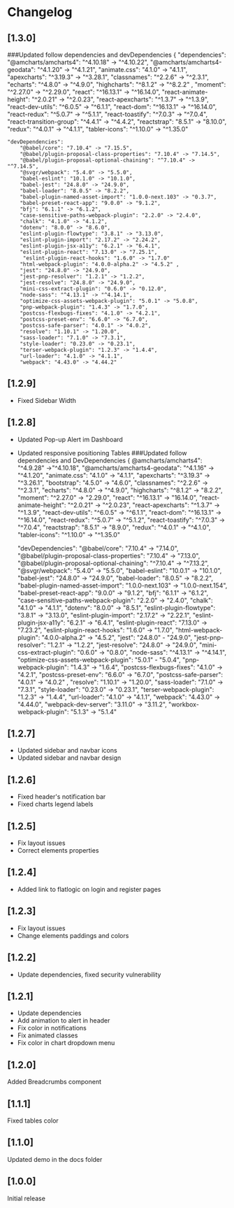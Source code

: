 # Changelog

## [1.3.0]

###Updated follow dependencies and devDependencies {
    "dependencies":
        "@amcharts/amcharts4": "^4.10.18" -> "^4.10.22",
        "@amcharts/amcharts4-geodata": "^4.1.20" -> "^4.1.21",
        "animate.css": "4.1.0" -> "4.1.1",
        "apexcharts": "^3.19.3" -> "^3.28.1",
        "classnames": "^2.2.6" -> "^2.3.1",
        "echarts": "^4.8.0" -> "^4.9.0",
        "highcharts": "^8.1.2" -> "^8.2.2" ,
        "moment": "^2.27.0" -> "^2.29.0",
        "react": "^16.13.1" -> "^16.14.0",
        "react-animate-height": "^2.0.21" -> "^2.0.23",
        "react-apexcharts": "^1.3.7" -> "^1.3.9",
        "react-dev-utils": "^6.0.5" -> "^6.1.1",
        "react-dom": "^16.13.1" -> "^16.14.0",
        "react-redux": "^5.0.7" -> "^5.1.1",
         "react-toastify": "^7.0.3" -> "^7.0.4",
        "react-transition-group": "^4.4.1" -> "^4.4.2",
        "reactstrap": "8.5.1" -> "8.10.0",
        "redux": "^4.0.1" -> "^4.1.1",
        "tabler-icons": "^1.10.0" -> "^1.35.0"

    "devDependencies":
        "@babel/core": "7.10.4" -> "7.15.5",
        "@babel/plugin-proposal-class-properties": "7.10.4" -> "7.14.5",
        "@babel/plugin-proposal-optional-chaining": "^7.10.4" -> "^7.14.5",
        "@svgr/webpack": "5.4.0" -> "5.5.0",
        "babel-eslint": "10.1.0" -> "10.1.0",
        "babel-jest": "24.8.0" -> "24.9.0",
        "babel-loader": "8.0.5" -> "8.2.2",
        "babel-plugin-named-asset-import": "1.0.0-next.103" -> "0.3.7",
        "babel-preset-react-app": "9.0.0" -> "9.1.2",
        "bfj": "6.1.1" -> "6.1.2",
        "case-sensitive-paths-webpack-plugin": "2.2.0" -> "2.4.0",
        "chalk": "4.1.0" -> "4.1.2",
        "dotenv": "8.0.0" -> "8.6.0",
        "eslint-plugin-flowtype": "3.8.1" -> "3.13.0",
        "eslint-plugin-import": "2.17.2" -> "2.24.2",
        "eslint-plugin-jsx-a11y": "6.2.1" -> "6.4.1",
        "eslint-plugin-react": "7.13.0" -> "7.25.1",
         "eslint-plugin-react-hooks": "1.6.0" -> "1.7.0"
        "html-webpack-plugin": "4.0.0-alpha.2" -> "4.5.2" ,
        "jest": "24.8.0" -> "24.9.0",
        "jest-pnp-resolver": "1.2.1" -> "1.2.2",
        "jest-resolve": "24.8.0" -> "24.9.0",
        "mini-css-extract-plugin": "0.6.0" -> "0.12.0",
        "node-sass": "^4.13.1" -> "^4.14.1",
        "optimize-css-assets-webpack-plugin": "5.0.1" -> "5.0.8",
        "pnp-webpack-plugin": "1.4.3" -> "1.7.0",
        "postcss-flexbugs-fixes": "4.1.0" -> "4.2.1",
        "postcss-preset-env": "6.6.0" -> "6.7.0",
        "postcss-safe-parser": "4.0.1" -> "4.0.2",
        "resolve": "1.10.1" -> "1.20.0",
        "sass-loader": "7.1.0" -> "7.3.1",
        "style-loader": "0.23.0" -> "0.23.1",
        "terser-webpack-plugin": "1.2.3" -> "1.4.4",
        "url-loader": "4.1.0" -> "4.1.1",
        "webpack": "4.43.0" -> "4.44.2"


## [1.2.9] 

- Fixed Sidebar Width

## [1.2.8]

- Updated Pop-up Alert im Dashboard 
- Updated responsive positioning Tables 
###Updated follow dependencies and DevDependencies {
        @amcharts/amcharts4": "^4.9.28" ->"^4.10.18",
        "@amcharts/amcharts4-geodata": "^4.1.16" -> "^4.1.20",
        "animate.css": "4.1.0" -> "4.1.1",
        "apexcharts": "^3.19.3" -> "^3.26.1",
        "bootstrap": "4.5.0" -> "4.6.0",
        "classnames": "^2.2.6" -> "^2.3.1", 
        "echarts": "^4.8.0" -> "^4.9.0",
        "highcharts": "^8.1.2" -> "8.2.2", 
        "moment": "^2.27.0" -> "2.29.0", 
        "react": "^16.13.1" -> "16.14.0", 
        "react-animate-height": "^2.0.21" ->  "^2.0.23", 
        "react-apexcharts": "^1.3.7" -> "^1.3.9", 
        "react-dev-utils": "^6.0.5" -> "^6.1.1", 
        "react-dom": "^16.13.1" -> "^16.14.0", 
        "react-redux": "^5.0.7" -> "^5.1.2", 
        "react-toastify": "^7.0.3" -> "^7.0.4", 
        "reactstrap": "8.5.1" -> "8.9.0", 
        "redux": "^4.0.1" -> "^4.1.0", 
        "tabler-icons": "^1.10.0" ->  "^1.35.0"

    "devDependencies":
        "@babel/core": "7.10.4" -> "7.14.0", 
        "@babel/plugin-proposal-class-properties": "7.10.4" -> "7.13.0", 
        "@babel/plugin-proposal-optional-chaining": "^7.10.4" -> "^7.13.2", 
        "@svgr/webpack": "5.4.0" -> "5.5.0", 
        "babel-eslint": "10.0.1" -> "10.1.0", 
        "babel-jest": "24.8.0" -> "24.9.0", 
        "babel-loader": "8.0.5" -> "8.2.2", 
        "babel-plugin-named-asset-import": "1.0.0-next.103" -> "1.0.0-next.154", 
        "babel-preset-react-app": "9.0.0" -> "9.1.2", 
        "bfj": "6.1.1" -> "6.1.2",
        "case-sensitive-paths-webpack-plugin": "2.2.0" ->  "2.4.0", 
        "chalk": "4.1.0" -> "4.1.1", 
        "dotenv": "8.0.0" -> "8.5.1", 
        "eslint-plugin-flowtype": "3.8.1" -> "3.13.0", 
        "eslint-plugin-import": "2.17.2" -> "2.22.1",
        "eslint-plugin-jsx-a11y": "6.2.1" -> "6.4.1",
        "eslint-plugin-react": "7.13.0" -> "7.23.2", 
        "eslint-plugin-react-hooks": "1.6.0" -> "1.7.0", 
        "html-webpack-plugin": "4.0.0-alpha.2" -> "4.5.2", 
        "jest": "24.8.0" - "24.9.0",
        "jest-pnp-resolver": "1.2.1" -> "1.2.2", 
        "jest-resolve": "24.8.0" -> "24.9.0", 
        "mini-css-extract-plugin": "0.6.0" -> "0.8.0", 
        "node-sass": "^4.13.1" ->  "^4.14.1", 
        "optimize-css-assets-webpack-plugin": "5.0.1" - "5.0.4", 
        "pnp-webpack-plugin": "1.4.3" -> "1.6.4", 
        "postcss-flexbugs-fixes": "4.1.0" -> "4.2.1", 
        "postcss-preset-env": "6.6.0" ->  "6.7.0",
        "postcss-safe-parser": "4.0.1" -> "4.0.2" ,
        "resolve": "1.10.1" -> "1.20.0",
        "sass-loader": "7.1.0" -> "7.3.1",
        "style-loader": "0.23.0" -> "0.23.1", 
        "terser-webpack-plugin": "1.2.3" -> "1.4.4", 
        "url-loader": "4.1.0" -> "4.1.1", 
        "webpack": "4.43.0" -> "4.44.0",
        "webpack-dev-server": "3.11.0" -> "3.11.2",
        "workbox-webpack-plugin": "5.1.3" ->  "5.1.4"


## [1.2.7]

- Updated sidebar and navbar icons
- Updated sidebar and navbar design 

## [1.2.6]

- Fixed header's notification bar 
- Fixed charts legend labels

## [1.2.5]

- Fix layout issues
- Correct elements properties

## [1.2.4]

- Added link to flatlogic on login and register pages

## [1.2.3]

- Fix layout issues
- Change elements paddings and colors

## [1.2.2]

- Update dependencies, fixed security vulnerability

## [1.2.1]

- Update dependencies
- Add animation to alert in header
- Fix color in notifications
- Fix animated classes
- Fix color in chart dropdown menu

## [1.2.0]

Added Breadcrumbs component

## [1.1.1]

Fixed tables color

## [1.1.0]

Updated demo in the docs folder

## [1.0.0]

Initial release
